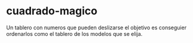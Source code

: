 # cuadrado-magico

Un tablero con numeros que pueden deslizarse el objetivo es conseguier ordenarlos como el tablero de los modelos que se elija.
